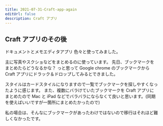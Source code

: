```yaml
---
title: 2021-07-31-Craft-app-again
editUrl: false
description: Craft アプリ
---
```


## Craft アプリのその後

ドキュメントとメモエディタアプリ
色々と使ってみました。

主に写真やスクショなどをまとめるのに使っています。
先日、ブックマークをまとめたらどうなるかな？
っと思って Google chrome のブックマークから Craft アプリにドラック＆ドロップしてみるとできました。

スタイルはカードスタイルになりますので一覧でブックマークを探しやすくなったように感じます。
また、複数にバラけていたブックマークを Craft アプリにまとめたので Mac と iPad などでバラバラにならなくて良いと思います。(同期を使えばいいですが一箇所にまとめたかったので)

私の場合は、そんなにブックマークがあったわけではないので移行はそれほど難しくなかったです。
